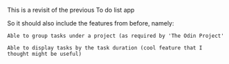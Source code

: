 This is a revisit of the previous To do list app

So it should also include the features from before, namely:

    Able to group tasks under a project (as required by 'The Odin Project'

    Able to display tasks by the task duration (cool feature that I thought might be useful)
